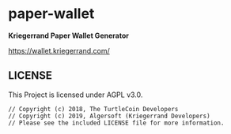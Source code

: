 # paper-wallet

**Kriegerrand Paper Wallet Generator**

https://wallet.kriegerrand.com/

## LICENSE

This Project is licensed under AGPL v3.0.

```
// Copyright (c) 2018, The TurtleCoin Developers
// Copyright (c) 2019, Algersoft (Kriegerrand Developers)	
// Please see the included LICENSE file for more information.
```

